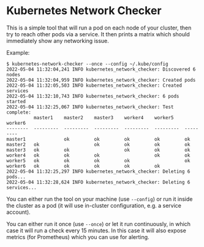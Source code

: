 Kubernetes Network Checker
==========================

This is a simple tool that will run a pod on each node of your cluster, then try to reach other pods via a service. It then prints a matrix which should immediately show any networking issue.

Example:

```
$ kubernetes-network-checker --once --config ~/.kube/config
2022-05-04 11:32:04,241 INFO kubernetes_network_checker: Discovered 6 nodes
2022-05-04 11:32:04,959 INFO kubernetes_network_checker: Created pods
2022-05-04 11:32:05,503 INFO kubernetes_network_checker: Created services
2022-05-04 11:32:10,743 INFO kubernetes_network_checker: 6 pods started
2022-05-04 11:32:25,067 INFO kubernetes_network_checker: Test complete:
          master1    master2    master3    worker4    worker5    worker6
--------  ---------  ---------  ---------  ---------  ---------  ---------
master1              ok         ok         ok         ok         ok
master2   ok                    ok         ok         ok         ok
master3   ok         ok                    ok         ok         ok
worker4   ok         ok         ok                    ok         ok
worker5   ok         ok         ok         ok                    ok
worker6   ok         ok         ok         ok         ok
2022-05-04 11:32:25,297 INFO kubernetes_network_checker: Deleting 6 pods...
2022-05-04 11:32:28,624 INFO kubernetes_network_checker: Deleting 6 services...
```

You can either run the tool on your machine (use `--config`) or run it inside the cluster as a pod (it will use in-cluster configuration, e.g. a service account).

You can either run it once (use `--once`) or let it run continuously, in which case it will run a check every 15 minutes. In this case it will also expose metrics (for Prometheus) which you can use for alerting.
